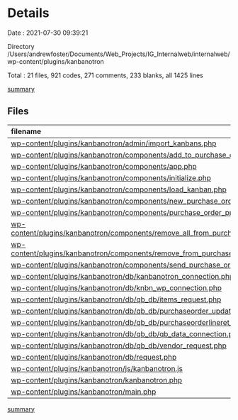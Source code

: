 # Details

Date : 2021-07-30 09:39:21

Directory /Users/andrewfoster/Documents/Web_Projects/IG_Internalweb/internalweb/wp-content/plugins/kanbanotron

Total : 21 files,  921 codes, 271 comments, 233 blanks, all 1425 lines

[summary](results.md)

## Files
| filename | language | code | comment | blank | total |
| :--- | :--- | ---: | ---: | ---: | ---: |
| [wp-content/plugins/kanbanotron/admin/import_kanbans.php](/wp-content/plugins/kanbanotron/admin/import_kanbans.php) | PHP | 110 | 5 | 23 | 138 |
| [wp-content/plugins/kanbanotron/components/add_to_purchase_order.php](/wp-content/plugins/kanbanotron/components/add_to_purchase_order.php) | PHP | 27 | 7 | 12 | 46 |
| [wp-content/plugins/kanbanotron/components/app.php](/wp-content/plugins/kanbanotron/components/app.php) | PHP | 23 | 2 | 4 | 29 |
| [wp-content/plugins/kanbanotron/components/initialize.php](/wp-content/plugins/kanbanotron/components/initialize.php) | PHP | 70 | 3 | 19 | 92 |
| [wp-content/plugins/kanbanotron/components/load_kanban.php](/wp-content/plugins/kanbanotron/components/load_kanban.php) | PHP | 112 | 3 | 6 | 121 |
| [wp-content/plugins/kanbanotron/components/new_purchase_order.php](/wp-content/plugins/kanbanotron/components/new_purchase_order.php) | PHP | 40 | 2 | 11 | 53 |
| [wp-content/plugins/kanbanotron/components/purchase_order_preview.php](/wp-content/plugins/kanbanotron/components/purchase_order_preview.php) | PHP | 90 | 18 | 29 | 137 |
| [wp-content/plugins/kanbanotron/components/remove_all_from_purchase_order.php](/wp-content/plugins/kanbanotron/components/remove_all_from_purchase_order.php) | PHP | 50 | 18 | 21 | 89 |
| [wp-content/plugins/kanbanotron/components/remove_from_purchase_order.php](/wp-content/plugins/kanbanotron/components/remove_from_purchase_order.php) | PHP | 24 | 4 | 10 | 38 |
| [wp-content/plugins/kanbanotron/components/send_purchase_order.php](/wp-content/plugins/kanbanotron/components/send_purchase_order.php) | PHP | 31 | 161 | 25 | 217 |
| [wp-content/plugins/kanbanotron/db/kanbanotron_connection.php](/wp-content/plugins/kanbanotron/db/kanbanotron_connection.php) | PHP | 10 | 2 | 4 | 16 |
| [wp-content/plugins/kanbanotron/db/knbn_wp_connection.php](/wp-content/plugins/kanbanotron/db/knbn_wp_connection.php) | PHP | 10 | 2 | 4 | 16 |
| [wp-content/plugins/kanbanotron/db/qb_db/items_request.php](/wp-content/plugins/kanbanotron/db/qb_db/items_request.php) | PHP | 27 | 3 | 8 | 38 |
| [wp-content/plugins/kanbanotron/db/qb_db/purchaseorder_update.php](/wp-content/plugins/kanbanotron/db/qb_db/purchaseorder_update.php) | PHP | 0 | 0 | 1 | 1 |
| [wp-content/plugins/kanbanotron/db/qb_db/purchaseorderlineret_update.php](/wp-content/plugins/kanbanotron/db/qb_db/purchaseorderlineret_update.php) | PHP | 0 | 0 | 1 | 1 |
| [wp-content/plugins/kanbanotron/db/qb_db/qb_data_connection.php](/wp-content/plugins/kanbanotron/db/qb_db/qb_data_connection.php) | PHP | 10 | 2 | 4 | 16 |
| [wp-content/plugins/kanbanotron/db/qb_db/vendor_request.php](/wp-content/plugins/kanbanotron/db/qb_db/vendor_request.php) | PHP | 0 | 0 | 1 | 1 |
| [wp-content/plugins/kanbanotron/db/request.php](/wp-content/plugins/kanbanotron/db/request.php) | PHP | 92 | 5 | 11 | 108 |
| [wp-content/plugins/kanbanotron/js/kanbanotron.js](/wp-content/plugins/kanbanotron/js/kanbanotron.js) | JavaScript | 109 | 10 | 22 | 141 |
| [wp-content/plugins/kanbanotron/kanbanotron.php](/wp-content/plugins/kanbanotron/kanbanotron.php) | PHP | 74 | 24 | 15 | 113 |
| [wp-content/plugins/kanbanotron/main.php](/wp-content/plugins/kanbanotron/main.php) | PHP | 12 | 0 | 2 | 14 |

[summary](results.md)